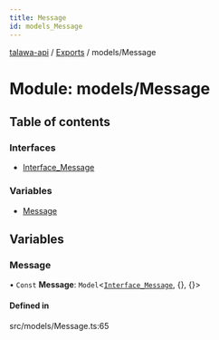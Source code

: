 ```yaml
---
title: Message
id: models_Message
---
```

[talawa-api](../README.md) / [Exports](../modules.md) / models/Message

# Module: models/Message

## Table of contents

### Interfaces

- [Interface\_Message](../interfaces/models_Message.Interface_Message.md)

### Variables

- [Message](models_Message.md#message)

## Variables

### Message

• `Const` **Message**: `Model`<[`Interface_Message`](../interfaces/models_Message.Interface_Message.md), {}, {}\>

#### Defined in

src/models/Message.ts:65
